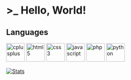 # >_ Hello, World!

## Languages
<p align="left">
    <img src="https://upload.wikimedia.org/wikipedia/commons/1/18/ISO_C%2B%2B_Logo.svg" alt="cplusplus" width="50"/>
    <img src="https://upload.wikimedia.org/wikipedia/commons/3/38/HTML5_Badge.svg" alt="html5" width="50"/>
    <img src="https://upload.wikimedia.org/wikipedia/commons/6/62/CSS3_logo.svg" alt="css3" width="50"/>
    <img src="https://upload.wikimedia.org/wikipedia/commons/9/99/Unofficial_JavaScript_logo_2.svg" alt="javascript" width="50"/>
    <img src="https://img.icons8.com/external-flat-juicy-fish/452/external-php-coding-and-development-flat-flat-juicy-fish.png" alt="php" width="50"/>
    <img src="https://upload.wikimedia.org/wikipedia/commons/c/c3/Python-logo-notext.svg" alt="python" width="50"/>
</p>

[![Stats](https://github-readme-stats.vercel.app/api/top-langs?username=pouletenslip&show_icons=true&locale=en&bg_color=0d1117&text_color=ffffff&layout=compact)](https://github.com/PouletEnSlip/)
